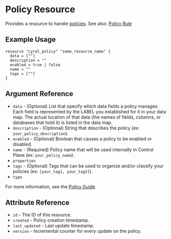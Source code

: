 # Policy Resource

Provides a resource to handle [policies](https://cyral.com/docs/reference/policy). See also: [Policy Rule](./policy_rule.md)

## Example Usage

```hcl
resource "cyral_policy" "some_resource_name" {
  data = [""]
  description = ""
  enabled = true | false
  name = ""
  tags = [""]
}
```

## Argument Reference

* `data` - (Optional) List that specify which data fields a policy manages. Each field is represented by the LABEL you established for it in your data map. The actual location of that data (the names of fields, columns, or databases that hold it) is listed in the data map.
* `description` - (Optional) String that describes the policy (ex: `your_policy_description`).
* `enabled` - (Optional) Boolean that causes a policy to be enabled or disabled.
* `name` - (Required) Policy name that will be used internally in Control Plane (ex: `your_policy_name`).
* `properties`
* `tags` - (Optional) Tags that can be used to organize and/or classify your policies (ex: `[your_tag1, your_tag2]`).
* `type`

For more information, see the [Policy Guide](https://cyral.com/docs/policy#policy).

## Attribute Reference

* `id` - The ID of this resource.
* `created` - Policy creation timestamp.
* `last_updated` - Last update timestamp.
* `version` - Incremental counter for every update on the policy.

